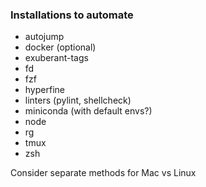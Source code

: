 ### Installations to automate
 - autojump
 - docker (optional)
 - exuberant-tags
 - fd
 - fzf
 - hyperfine
 - linters (pylint, shellcheck)
 - miniconda (with default envs?)
 - node
 - rg
 - tmux
 - zsh

Consider separate methods for Mac vs Linux
